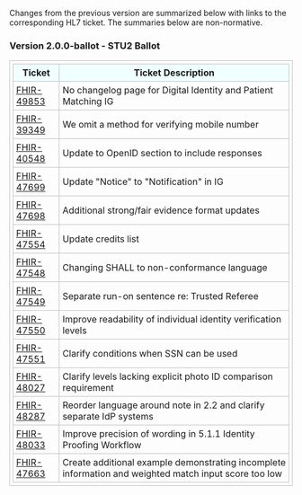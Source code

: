 Changes from the previous version are summarized below with links to the corresponding HL7 ticket. The summaries below are non-normative.

### Version 2.0.0-ballot - STU2 Ballot

|Ticket|Ticket Description|
|---------|----------|
|[FHIR-49853](https://jira.hl7.org/browse/FHIR-49853)|No changelog page for Digital Identity and Patient Matching IG|
|[FHIR-39349](https://jira.hl7.org/browse/FHIR-39349)|We omit a method for verifying mobile number|
|[FHIR-40548](https://jira.hl7.org/browse/FHIR-40548)|Update to OpenID section to include responses|
|[FHIR-47699](https://jira.hl7.org/browse/FHIR-47699)|Update "Notice" to "Notification" in IG|
|[FHIR-47698](https://jira.hl7.org/browse/FHIR-47698)|Additional strong/fair evidence format updates|
|[FHIR-47554](https://jira.hl7.org/browse/FHIR-47554)|Update credits list|
|[FHIR-47548](https://jira.hl7.org/browse/47548)|Changing SHALL to non-conformance language|
|[FHIR-47549](https://jira.hl7.org/browse/47549)|Separate run-on sentence re: Trusted Referee|   
|[FHIR-47550](https://jira.hl7.org/browse/47550)|Improve readability of individual identity verification levels|
|[FHIR-47551](https://jira.hl7.org/browse/47551)|Clarify conditions when SSN can be used|
|[FHIR-48027](https://jira.hl7.org/browse/48027)|Clarify levels lacking explicit photo ID comparison requirement|
|[FHIR-48287](https://jira.hl7.org/browse/48287)|Reorder language around note in 2.2 and clarify separate IdP systems|
|[FHIR-48033](https://jira.hl7.org/browse/48033)|Improve precision of wording in 5.1.1 Identity Proofing Workflow|
|[FHIR-47663](https://jira.hl7.org/browse/47663)|Create additional example demonstrating incomplete information and weighted match input score too low|

<style>
table, th, td 
{
  border: 1px solid Silver; 
  padding: 5px
}
th {
  background: Azure; 
}
</style>
